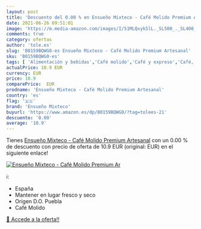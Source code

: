 ```yaml
---
layout: post
title: 'Descuento del 0.00 % en Ensueño Mixteco - Café Molido Premium Ar'
date: 2021-06-26 09:51:01
image: 'https://m.media-amazon.com/images/I/51MLQxykSlL._SL500_._SL400_.jpg'
comments: true
category: ofertas
author: 'tole.es'
slug: 'B0159BQWG0-es Ensueño Mixteco - Café Molido Premium Artesanal'
sku: 'B0159BQWG0-es'
tags: [ 'Alimentación y bebidas','Café molido','Café y expreso','Café, té y bebidas','café','ensueño mixteco', ]
actualPrice: 10.9 EUR
currency: EUR
price: 10.9
comparePrice:  EUR
prodname: 'Ensueño Mixteco - Café Molido Premium Artesanal'
country: 'es'
flag: '🇪🇸'
brand: 'Ensueño Mixteco'
buyurl: 'https://www.amazon.es/dp/B0159BQWG0/?tag=tolees-21'
descuento: '0.00'
average: '10.9'
---
```


Tienes [Ensueño Mixteco - Café Molido Premium Artesanal](https://www.amazon.es/dp/B0159BQWG0/?tag=tolees-21) con un 0.00 % de descuento con precio de oferta de 10.9 EUR (original:  EUR) en el siguiente enlace!

[![Ensueño Mixteco - Café Molido Premium Ar](https://m.media-amazon.com/images/I/51MLQxykSlL._SL500_._SL400_.jpg)](https://www.amazon.es/dp/B0159BQWG0/?tag=tolees-21)

ℹ️:

- España
- Mantener en lugar fresco y seco
- Origen D.O. Puebla
- Café Molido

[🛒 Accede a la oferta!!](https://www.amazon.es/dp/B0159BQWG0/?tag=tolees-21)
